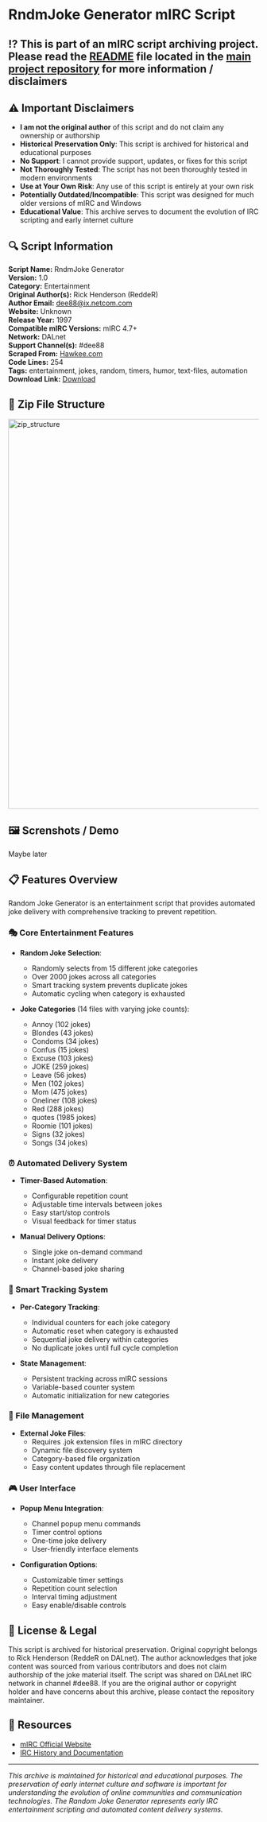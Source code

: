 # RndmJoke Generator mIRC Script

## ⁉️ This is part of an mIRC script archiving project. Please read the [README](https://github.com/sorzkode/mirc_scripts_archive/blob/main/README.md) file located in the [main project repository](https://github.com/sorzkode/mirc_scripts_archive) for more information / disclaimers  

## ⚠️ Important Disclaimers

- **I am not the original author** of this script and do not claim any ownership or authorship
- **Historical Preservation Only**: This script is archived for historical and educational purposes
- **No Support**: I cannot provide support, updates, or fixes for this script
- **Not Thoroughly Tested**: The script has not been thoroughly tested in modern environments
- **Use at Your Own Risk**: Any use of this script is entirely at your own risk
- **Potentially Outdated/Incompatible**: This script was designed for much older versions of mIRC and Windows
- **Educational Value**: This archive serves to document the evolution of IRC scripting and early internet culture

## 🔍 Script Information

**Script Name:** RndmJoke Generator  
**Version:** 1.0  
**Category:** Entertainment  
**Original Author(s):** Rick Henderson (ReddeR)  
**Author Email:** <dee88@ix.netcom.com>  
**Website:** Unknown  
**Release Year:** 1997  
**Compatible mIRC Versions:** mIRC 4.7+  
**Network:** DALnet  
**Support Channel(s):** #dee88  
**Scraped From:** [Hawkee.com](http://www.hawkee.com:80/scripts/Randjoke.zip)  
**Code Lines:** 254  
**Tags:** entertainment, jokes, random, timers, humor, text-files, automation  
**Download Link:** [Download](https://github.com/sorzkode/mirc_scripts_archive/raw/main/hawkee.com/rndmjoke_script/rndmjoke_script.zip)  

## 📂 Zip File Structure
<img width="785" alt="zip_structure" src="https://github.com/user-attachments/assets/2c4e2493-3f1d-45e4-a33c-2f17fc092b0a" />

## 🖼️ Screnshots / Demo

Maybe later

## 📋 Features Overview

Random Joke Generator is an entertainment script that provides automated joke delivery with comprehensive tracking to prevent repetition.

### 🎭 Core Entertainment Features

- **Random Joke Selection**:
  - Randomly selects from 15 different joke categories
  - Over 2000 jokes across all categories
  - Smart tracking system prevents duplicate jokes
  - Automatic cycling when category is exhausted

- **Joke Categories** (14 files with varying joke counts):
  - Annoy (102 jokes)
  - Blondes (43 jokes)
  - Condoms (34 jokes)
  - Confus (15 jokes)
  - Excuse (103 jokes)
  - JOKE (259 jokes)
  - Leave (56 jokes)
  - Men (102 jokes)
  - Mom (475 jokes)
  - Oneliner (108 jokes)
  - Red (288 jokes)
  - quotes (1985 jokes)
  - Roomie (101 jokes)
  - Signs (32 jokes)
  - Songs (34 jokes)

### ⏰ Automated Delivery System

- **Timer-Based Automation**:
  - Configurable repetition count
  - Adjustable time intervals between jokes
  - Easy start/stop controls
  - Visual feedback for timer status

- **Manual Delivery Options**:
  - Single joke on-demand command
  - Instant joke delivery
  - Channel-based joke sharing

### 🔄 Smart Tracking System

- **Per-Category Tracking**:
  - Individual counters for each joke category
  - Automatic reset when category is exhausted
  - Sequential joke delivery within categories
  - No duplicate jokes until full cycle completion

- **State Management**:
  - Persistent tracking across mIRC sessions
  - Variable-based counter system
  - Automatic initialization for new categories

### 📁 File Management

- **External Joke Files**:
  - Requires .jok extension files in mIRC directory
  - Dynamic file discovery system
  - Category-based file organization
  - Easy content updates through file replacement

### 🎮 User Interface

- **Popup Menu Integration**:
  - Channel popup menu commands
  - Timer control options
  - One-time joke delivery
  - User-friendly interface elements

- **Configuration Options**:
  - Customizable timer settings
  - Repetition count selection
  - Interval timing adjustment
  - Easy enable/disable controls

## 📜 License & Legal

This script is archived for historical preservation. Original copyright belongs to Rick Henderson (ReddeR on DALnet). The author acknowledges that joke content was sourced from various contributors and does not claim authorship of the joke material itself. The script was shared on DALnet IRC network in channel #dee88. If you are the original author or copyright holder and have concerns about this archive, please contact the repository maintainer.

## 🔗 Resources

- [mIRC Official Website](https://www.mirc.com/)
- [IRC History and Documentation](https://tools.ietf.org/rfc/rfc1459.txt)

---

*This archive is maintained for historical and educational purposes. The preservation of early internet culture and software is important for understanding the evolution of online communities and communication technologies. The Random Joke Generator represents early IRC entertainment scripting and automated content delivery systems.*
